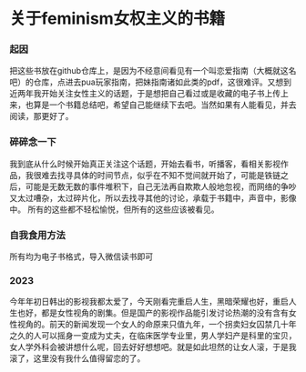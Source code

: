 # 关于feminism女权主义的书籍  
### 起因   
把这些书放在github仓库上，是因为不经意间看见有一个叫恋爱指南（大概就这名吧）的仓库，点进去pua玩家指南，把妹指南诸如此类的pdf，这很难评。又想到近两年我开始关注女性主义的话题，于是想把自己看过或是收藏的电子书上传上来，也算是一个书籍总结吧，希望自己能继续下去吧。当然如果有人能看见，并去阅读，那更好了。  
 ### 碎碎念一下   
我到底从什么时候开始真正关注这个话题，开始去看书，听播客，看相关影视作品，我很难去找寻具体的时间节点，似乎在不知不觉间就开始了，可能是铁链之后，可能是无数无数的事件堆积下，自己无法再自欺欺人般地忽视，而网络的争吵又太过嘈杂，太过碎片化，所以去找寻其他的讨论，承载于书籍中，声音中，影像中。
    所有的这些都不轻松愉悦，但所有的这些应该被看见。  
### 自我食用方法  
所有均为电子书格式，导入微信读书即可    
### 2023
今年年初日韩出的影视我都太爱了，今天刚看完重启人生，黑暗荣耀也好，重启人生也好，都是女性视角的剧集。但是国产的影视作品能引发讨论热潮的没有含有女性视角的。前天的新闻发现一个女人的命原来只值九年，一个拐卖妇女囚禁几十年之久的人可以摇身一变成为丈夫，在临床医学专业里，男人学妇产是科里的宝贝，女人学外科会被讲想什么呢，回去好好想想吧。就是如此坦然的让女人滚，于是我滚了，这里没有我什么值得留恋的了。

